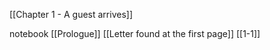 
[[Chapter 1 - A guest arrives]]


notebook 
[[Prologue]]
[[Letter found at the first page]]
[[1-1]]
